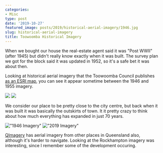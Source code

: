 ```yaml
---
categories:
- Misc
type: post
date: '2019-10-27'
featured_image: posts/2019/historical-aerial-imagery/1946.jpg
slug: historical-aerial-imagery
title: Toowoomba Historical Imagery
---
```


When we bought our house the real-estate agent said it was "Post WWII" (after 1945) but didn't really know exactly when it was built. The survey plan we got for the block said it was updated in 1952, so it's a safe bet it was about then.

Looking at historical aerial imagery that the Toowoomba Council publishes [as an ESRI map](https://maps.tr.qld.gov.au/WAB/IDP/), you can see it appear sometime between the 1946 and 1955 imagery.

![](1946.jpg)
![](1955.jpg)

We consider our place to be pretty close to the city centre, but back when it was built it was basically the outskirts of town.
It it pretty crazy to think about how much everything has expanded in just 70 years.

!["1946 Imagery"](1946-wide.jpg "1946 Imagery")
!["2019 Imagery"](2019-wide.jpg "2019 Imagery")

[QImagery](https://qimagery.information.qld.gov.au) has aerial imagery from other places in Queensland also, although it's harder to navigate. Looking at the Rockhampton imagery was interesting, since I remember some of the development occuring.
